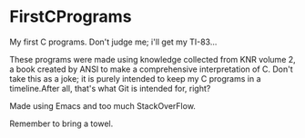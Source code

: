 # FirstCPrograms
My first C programs. Don't judge me; i'll get my TI-83...

These programs were made using knowledge collected from KNR volume 2, a book created by ANSI to make a comprehensive interpretation of C. 
Don't take this as a joke; it is purely intended to keep my C programs in a timeline.After all, that's what Git is intended for, right?

Made using Emacs and too much StackOverFlow.

Remember to bring a towel.
